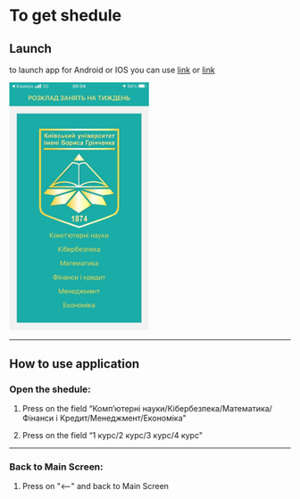 # To get shedule

## Launch
to launch app for Android or IOS you can use 
[link](https://snack.expo.io/@npsavchuk.fitu17/practice_2020) 
or
[link](https://snack.expo.io/@vbbahaturiia/practice_2020) 

[<img src="screenshots/screen_1.jpg" width="250"/>](screenshots/screen_1.jpg)
____


## How to use application


### Open the shedule:

1.   Press on the field “Комп’ютерні науки/Кібербезпека/Математика/Фінанси і Кредит/Менеджмент/Економіка"




2.   Press on the field “1 курс/2 курс/3 курс/4 курс"




____


### Back to Main Screen:

1.   Press on "<--" and back to Main Screen

  



